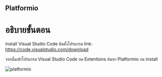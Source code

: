 ## Platformio

# อธิบายขั้นตอน

install Visual Studio Code ติดตั้งโปรแกรม link: https://code.visualstudio.com/download

จากนั้นเข้าโปรแกรม Visual Studio Code กด Extentions ค้นหา Platformio กด install

![platformio](https://user-images.githubusercontent.com/98943486/153714381-4e8c1243-8100-49fb-983a-6e905e1ce289.PNG)
